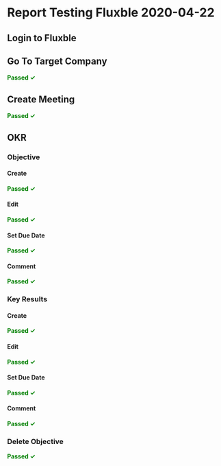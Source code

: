 # Report Testing Fluxble  2020-04-22

## Login to Fluxble

## Go To Target Company

<span style="color:green"><b> Passed  ✓  </b></span>

## Create Meeting

<span style="color:green"><b> Passed  ✓  </b></span>

## OKR

### Objective

#### Create

<span style="color:green"><b> Passed  ✓  </b></span>

#### Edit

<span style="color:green"><b> Passed  ✓  </b></span>

#### Set Due Date

<span style="color:green"><b> Passed  ✓  </b></span>

#### Comment

<span style="color:green"><b> Passed  ✓  </b></span>

### Key Results

#### Create

<span style="color:green"><b> Passed  ✓  </b></span>

#### Edit

<span style="color:green"><b> Passed  ✓  </b></span>

#### Set Due Date

<span style="color:green"><b> Passed  ✓  </b></span>

#### Comment

<span style="color:green"><b> Passed  ✓  </b></span>

### Delete Objective

<span style="color:green"><b> Passed  ✓  </b></span>